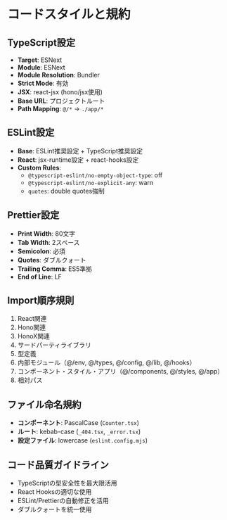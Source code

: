 # コードスタイルと規約

## TypeScript設定
- **Target**: ESNext
- **Module**: ESNext
- **Module Resolution**: Bundler
- **Strict Mode**: 有効
- **JSX**: react-jsx (hono/jsx使用)
- **Base URL**: プロジェクトルート
- **Path Mapping**: `@/*` → `./app/*`

## ESLint設定
- **Base**: ESLint推奨設定 + TypeScript推奨設定
- **React**: jsx-runtime設定 + react-hooks設定
- **Custom Rules**:
  - `@typescript-eslint/no-empty-object-type`: off
  - `@typescript-eslint/no-explicit-any`: warn
  - `quotes`: double quotes強制

## Prettier設定
- **Print Width**: 80文字
- **Tab Width**: 2スペース
- **Semicolon**: 必須
- **Quotes**: ダブルクォート
- **Trailing Comma**: ES5準拠
- **End of Line**: LF

## Import順序規則
1. React関連
2. Hono関連
3. HonoX関連
4. サードパーティライブラリ
5. 型定義
6. 内部モジュール（@/env, @/types, @/config, @/lib, @/hooks）
7. コンポーネント・スタイル・アプリ（@/components, @/styles, @/app）
8. 相対パス

## ファイル命名規約
- **コンポーネント**: PascalCase (`Counter.tsx`)
- **ルート**: kebab-case (`_404.tsx`, `_error.tsx`)
- **設定ファイル**: lowercase (`eslint.config.mjs`)

## コード品質ガイドライン
- TypeScriptの型安全性を最大限活用
- React Hooksの適切な使用
- ESLint/Prettierの自動修正を活用
- ダブルクォートを統一使用